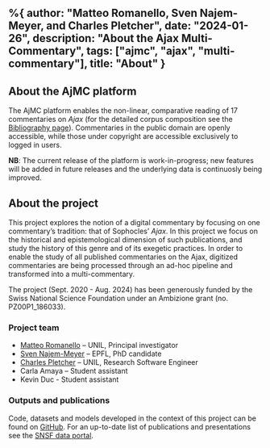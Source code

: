 %{
    author: "Matteo Romanello, Sven Najem-Meyer, and Charles Pletcher",
    date: "2024-01-26",
    description: "About the Ajax Multi-Commentary",
    tags: ["ajmc", "ajax", "multi-commentary"],
    title: "About"
}
---
## About the AjMC platform

The AjMC platform enables the non-linear, comparative reading of 17 commentaries on *Ajax* (for the detailed corpus composition see the [Bibliography page](/bibliography)). Commentaries in the public domain are openly accessible, while those under copyright are accessible exclusively to logged in users. 

**NB**: The current release of the platform is work-in-progress; new features will be added in future releases and the underlying data is continuosly being improved. 

## About the project

This project explores the notion of a digital commentary by focusing on one commentary’s tradition: that of Sophocles’ *Ajax*.  In this project we focus on the historical and epistemological dimension of such publications, and study the history of this genre and of its exegetic practices. In order to enable the study of all published commentaries on the Ajax, digitized commentaries are being processed through an ad-hoc pipeline and transformed into a multi-commentary.

The project (Sept. 2020 - Aug. 2024) has been generously funded by the Swiss National Science Foundation under an Ambizione grant (no. PZ00P1_186033). 

### Project team

- [Matteo Romanello](https://orcid.org/0000-0002-7406-6286) – UNIL, Principal investigator
- [Sven Najem-Meyer](https://people.epfl.ch/sven.najem-meyer) – EPFL, PhD candidate
- [Charles Pletcher](https://plet.ch/) – UNIL, Research Software Engineer
- Carla Amaya – Student assistant
- Kevin Duc - Student assistant 

### Outputs and publications

Code, datasets and models developed in the context of this project can be found on [GitHub](http://github.com/ajaxMultiCommentary/). 
For an up-to-date list of publications and presentations see the [SNSF data portal](https://data.snf.ch/grants/grant/186033). 